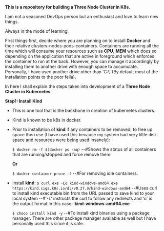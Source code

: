 **This is a repository for building a Three Node Cluster in K8s.**

I am not a seasoned DevOps person but an enthusiast and love to learn new things. 

Always in the mode of learning.

First things first, decide where you are planning on to install **Docker** and their relative clusters-nodes-pods-containers. Containers are running all the time which will consume your resources such as **CPU**, **MEM** which does so depending on the application that are active in foreground which enforces the container to run at the back. However, you can manage it accordingly by installing them to another drive with enough space to accumulate. Personally, I have used another drive other than 'C:\\' (By default most of the installation points to the poor fella).

In here I shall explain the steps taken into development of a **Three Node Cluster in Kubernetes**.

**Step1: Install Kind**
  - This is one tool that is the backbone in creation of kubernetes clusters.
  - Kind is known to be k8s in docker.
  - Prior to installation of **kind** if any containers to be removed, to free up space then use (I have used this because my system had very little disk space and resources were being       used insanely):

    ``````$ docker rm -f $(docker ps -aq)``````
    --#Shows the status of all containers that are running/stopped and force remove them.

    **Or**

    ``````$ docker container prune -f``````
    --#For removing idle containers.
  
  - Install **kind**:
    ``````$ curl.exe -Lo kind-windows-amd64.exe https://kind.sigs.k8s.io/dl/v0.27.0/kind-windows-amd64``````
    --#Uses curl to install kind executable bin from the URL passed to save kind to your local system
    --#'-L' instructs the curl to follow any redirects and 'o' is the output format in this case- **kind-windows-amd64.exe**

    ``````$ choco install kind -y``````
    --#To install kind binaries using a package manager. There are other package manager available as well but I have personally used this since it is safe. 
